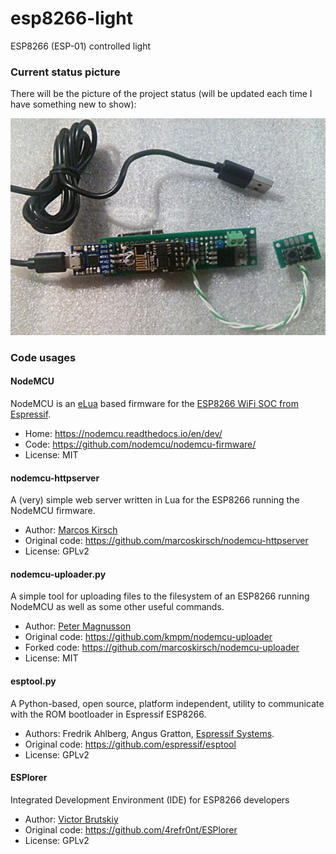 # esp8266-light
ESP8266 (ESP-01) controlled light

### Current status picture

There will be the picture of the project status (will be updated each time I have something new to show):

![this](https://github.com/zhuj/esp8266-light/raw/master/docs/esp8266-light-prototype-02.jpg "Prototype #2")



### Code usages

#### NodeMCU

NodeMCU is an [eLua](http://www.eluaproject.net/) based firmware for the [ESP8266 WiFi SOC from Espressif](http://espressif.com/en/products/esp8266/).

* Home: https://nodemcu.readthedocs.io/en/dev/
* Code: https://github.com/nodemcu/nodemcu-firmware/
* License: MIT

#### nodemcu-httpserver

A (very) simple web server written in Lua for the ESP8266 running the NodeMCU firmware.

* Author: [Marcos Kirsch](https://github.com/marcoskirsch)
* Original code: https://github.com/marcoskirsch/nodemcu-httpserver
* License: GPLv2

#### nodemcu-uploader.py

A simple tool for uploading files to the filesystem of an ESP8266 running NodeMCU as well as some other useful commands.

* Author: [Peter Magnusson](https://github.com/kmpm)
* Original code: https://github.com/kmpm/nodemcu-uploader
* Forked code: https://github.com/marcoskirsch/nodemcu-uploader
* License: MIT

#### esptool.py

A Python-based, open source, platform independent, utility to communicate with the ROM bootloader in Espressif ESP8266.

* Authors: Fredrik Ahlberg, Angus Gratton, [Espressif Systems](https://github.com/espressif).
* Original code: https://github.com/espressif/esptool
* License: GPLv2

#### ESPlorer

Integrated Development Environment (IDE) for ESP8266 developers

* Author: [Victor Brutskiy](https://github.com/4refr0nt)
* Original code: https://github.com/4refr0nt/ESPlorer
* License: GPLv2
